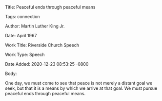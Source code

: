 Title:  Peaceful ends through peaceful means

Tags:   connection

Author: Martin Luther King Jr.

Date:   April 1967

Work Title: Riverside Church Speech

Work Type: Speech

Date Added: 2020-12-23 08:53:25 -0800

Body: 

One day, we must come to see that peace is not merely a distant goal we seek, but that it is a means by which we arrive at that goal. We must pursue peaceful ends through peaceful means. 


